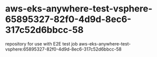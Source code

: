# aws-eks-anywhere-test-vsphere-65895327-82f0-4d9d-8ec6-317c52d6bbcc-58
repository for use with E2E test job aws-eks-anywhere-test-vsphere:65895327-82f0-4d9d-8ec6-317c52d6bbcc-58
